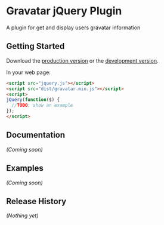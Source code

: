 # Gravatar jQuery Plugin

A plugin for get and display users gravatar information

## Getting Started

Download the [production version][min] or the [development version][max].

[min]: https://raw.github.com/ezilocchi/jquery-gravatar/master/dist/jquery.gravatar.min.js
[max]: https://raw.github.com/ezilocchi/jquery-gravatar/master/dist/jquery.gravatar.js

In your web page:

```html
<script src="jquery.js"></script>
<script src="dist/gravatar.min.js"></script>
<script>
jQuery(function($) {
  //TODO: show an example
});
</script>
```

## Documentation
_(Coming soon)_

## Examples
_(Coming soon)_

## Release History
_(Nothing yet)_
